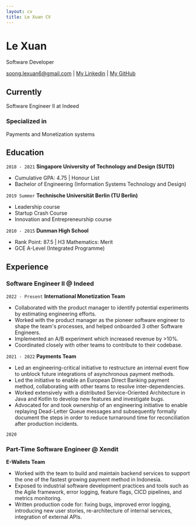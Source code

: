 ```yaml
---
layout: cv
title: Le Xuan CV
---
```

# Le Xuan
Software Developer

<div id="webaddress">
<a href="soong.lexuan6@gmail.com">soong.lexuan6@gmail.com</a>
| <a href="https://linkedin.com/in/le-xuan-soong-81687818b ">My Linkedin</a>
| <a href="https://github.com/hihithisisme/ ">My GitHub</a>
</div>


## Currently

Software Engineer II at Indeed

### Specialized in

Payments and Monetization systems


<!-- ### Research interests

Cooling, power series, optics, alchemy, planetary motions, apples. -->


## Education

`2018 - 2021`
__Singapore University of Technology and Design (SUTD)__

- Cumulative GPA: 4.75 \| Honour List
- Bachelor of Engineering (Information Systems Technology and Design)

`2019 Summer`
__Technische Universität Berlin (TU Berlin)__

- Leadership course
- Startup Crash Course
- Innovation and Entrepreneurship course
 

`2010 - 2015`
__Dunman High School__

- Rank Point: 87.5 \| H3 Mathematics: Merit
- GCE A-Level (Integrated Programme)


## Experience

### Software Engineer II @ Indeed
`2022 - Present`
__International Monetization Team__

- Collaborated with the product manager to identify potential experiments by estimating engineering efforts.
- Worked with the product manager as the pioneer software engineer to shape the team's processes, and helped onboarded 3 other Software Engineers. 
- Implemented  an A/B experiment which increased revenue by >10%.
- Coordinated closely with other teams to contribute to their codebase. 

`2021 - 2022`
__Payments Team__

- Led an engineering-critical initiative to restructure an internal event flow to unblock future integrations of asynchronous payment methods.
- Led the initiative to enable an European Direct Banking payment method, collaborating with other teams to resolve inter-dependencies.
- Worked extensively with a distributed Service-Oriented Architecture in Java and Kotlin to develop new features and investigate bugs.
- Advocated for and took ownership of an engineering initiative to enable replaying Dead-Letter Queue messages and subsequently formally document the steps in order to reduce turnaround time for reconciliation after production incidents. 

`2020`
### Part-Time Software Engineer @ Xendit
__E-Wallets Team__
- Worked with the team to build and maintain backend services to support the one of the fastest growing payment method in Indonesia.
- Exposed to industrial software development practices and tools such as the Agile framework, error logging, feature flags, CICD pipelines, and metrics monitoring.
- Written production code for: fıxing bugs, improved error logging, introducing new user stories, re-architecture of internal services, integration of external APIs.

<!-- ### Footer

Last updated: Feb 2023 -->


